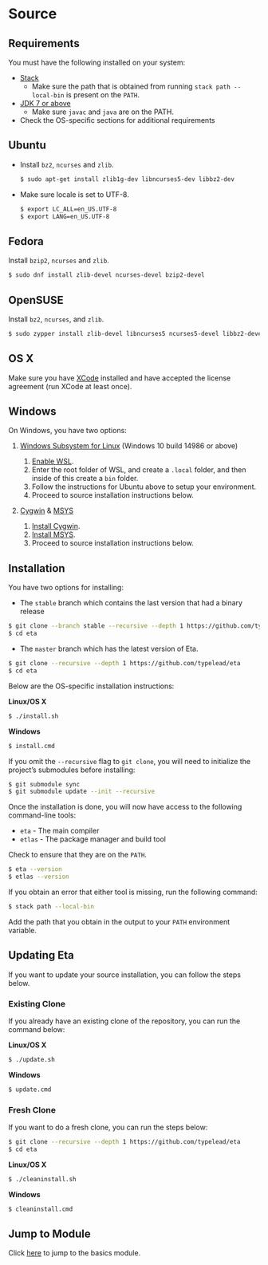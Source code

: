 # Source

## Requirements

You must have the following installed on your system:

- [Stack](https://docs.haskellstack.org/en/stable/README)
    - Make sure the path that is obtained from running `stack path --local-bin` is present on the `PATH`.
- [JDK 7 or above](https://www.oracle.com/java/technologies/javase-downloads.html)
    - Make sure `javac` and `java` are on the PATH.
- Check the OS-specific sections for additional requirements

## Ubuntu

-   Install `bz2`, `ncurses` and `zlib`.

    ```sh
    $ sudo apt-get install zlib1g-dev libncurses5-dev libbz2-dev
    ```

-   Make sure locale is set to UTF-8.

    ```sh
    $ export LC_ALL=en_US.UTF-8
    $ export LANG=en_US.UTF-8
    ```

## Fedora

Install `bzip2`, `ncurses` and `zlib`.

```sh
$ sudo dnf install zlib-devel ncurses-devel bzip2-devel
```

## OpenSUSE

Install `bz2`, `ncurses`, and `zlib`.

```sh
$ sudo zypper install zlib-devel libncurses5 ncurses5-devel libbz2-devel
```

## OS X

Make sure you have [XCode](https://developer.apple.com/xcode/) installed and
  have accepted the license agreement (run XCode at least once).

## Windows

On Windows, you have two options:

1.  [Windows Subsystem for Linux](https://msdn.microsoft.com/en-gb/commandline/wsl/about) (Windows 10 build 14986 or above)

    1. [Enable WSL](https://msdn.microsoft.com/en-gb/commandline/wsl/install_guide).
    2. Enter the root folder of WSL, and create a `.local` folder, and then inside of this create a `bin` folder.
    3. Follow the instructions for Ubuntu above to setup your environment.
    4. Proceed to source installation instructions below.

2.  [Cygwin](https://cygwin.com/index.html) & [MSYS](http://www.mingw.org/wiki/MSYS)

    1. [Install Cygwin](https://cygwin.com/install.html).
    2. [Install MSYS](http://www.mingw.org/wiki/MSYS).
    3. Proceed to source installation instructions below.

## Installation

You have two options for installing:

- The `stable` branch which contains the last version that had a binary release

```sh
$ git clone --branch stable --recursive --depth 1 https://github.com/typelead/eta
$ cd eta
```

- The `master` branch which has the latest version of Eta.

```sh
$ git clone --recursive --depth 1 https://github.com/typelead/eta
$ cd eta
```

Below are the OS-specific installation instructions:

**Linux/OS X**

```sh
$ ./install.sh
```

**Windows**

```sh
$ install.cmd
```

If you omit the `--recursive` flag to `git clone`, you will need to initialize the project’s submodules before installing:

```sh
$ git submodule sync
$ git submodule update --init --recursive
```

Once the installation is done, you will now have access to the following command-line tools:

- `eta` - The main compiler
- `etlas` - The package manager and build tool

Check to ensure that they are on the `PATH`.

```sh
$ eta --version
$ etlas --version
```

If you obtain an error that either tool is missing, run the following command:

```sh
$ stack path --local-bin
```

Add the path that you obtain in the output to your `PATH` environment variable.

## Updating Eta

If you want to update your source installation, you can follow the steps below.

### Existing Clone

If you already have an existing clone of the repository, you can run the command below:

**Linux/OS X**

```sh
$ ./update.sh
```

**Windows**

```sh
$ update.cmd
```

### Fresh Clone

If you want to do a fresh clone, you can run the steps below:

```sh
$ git clone --recursive --depth 1 https://github.com/typelead/eta
$ cd eta
```

**Linux/OS X**

```sh
$ ./cleaninstall.sh
```

**Windows**

```sh
$ cleaninstall.cmd
```

## Jump to Module

Click [here](/docs/user-guides/eta-user-guide/basics/quick-start) to jump to the basics module.
